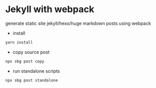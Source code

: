 # Jekyll with webpack
generate static site jekyll/hexo/huge markdown posts using webpack

- install

```bash
yarn install
```

- copy source post

```bash
npx sbg post copy
```

- run standalone scripts

```bash
npx sbg post standalone
```